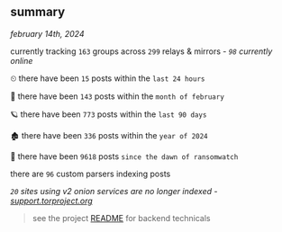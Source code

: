 
## summary
_february 14th, 2024_

currently tracking `163` groups across `299` relays & mirrors - _`98` currently online_

⏲ there have been `15` posts within the `last 24 hours`

🦈 there have been `143` posts within the `month of february`

🪐 there have been `773` posts within the `last 90 days`

🏚 there have been `336` posts within the `year of 2024`

🦕 there have been `9618` posts `since the dawn of ransomwatch`

there are `96` custom parsers indexing posts

_`20` sites using v2 onion services are no longer indexed - [support.torproject.org](https://support.torproject.org/onionservices/v2-deprecation/)_

> see the project [README](https://github.com/joshhighet/ransomwatch#ransomwatch--) for backend technicals
